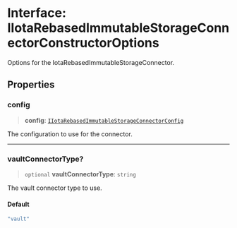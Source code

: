 # Interface: IIotaRebasedImmutableStorageConnectorConstructorOptions

Options for the IotaRebasedImmutableStorageConnector.

## Properties

### config

> **config**: [`IIotaRebasedImmutableStorageConnectorConfig`](IIotaRebasedImmutableStorageConnectorConfig.md)

The configuration to use for the connector.

***

### vaultConnectorType?

> `optional` **vaultConnectorType**: `string`

The vault connector type to use.

#### Default

```ts
"vault"
```
